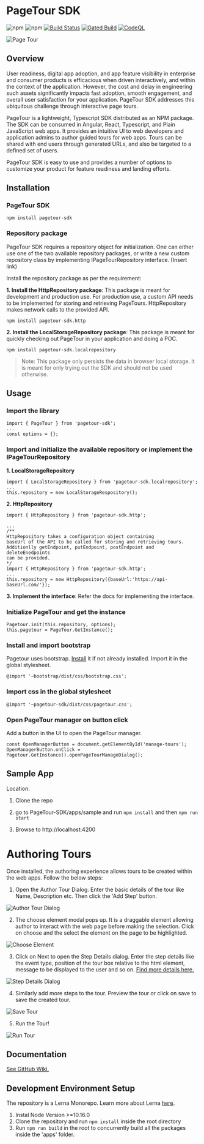 
 # PageTour SDK
![npm](https://img.shields.io/npm/dt/pagetour-sdk)
![npm](https://img.shields.io/npm/v/pagetour-sdk)
[![Build Status](https://microsoftit.visualstudio.com/OneITVSO/_apis/build/status/Compliant/Core%20Services%20Engineering%20and%20Operations/Corporate%20Functions%20Engineering/Professional%20Services/Foundational%20PS%20Services/Field%20Experience%20Platform/PS-FPSS-FExP-GitHub-PageTour-SDK?branchName=main)](https://microsoftit.visualstudio.com/OneITVSO/_build/latest?definitionId=34466&branchName=main) [![Gated Build](https://github.com/microsoft/PageTour-SDK/actions/workflows/gated-build.yml/badge.svg?branch=main)](https://github.com/microsoft/PageTour-SDK/actions/workflows/gated-build.yml) [![CodeQL](https://github.com/microsoft/PageTour-SDK/actions/workflows/codeql-analysis.yml/badge.svg?branch=main&event=push)](https://github.com/microsoft/PageTour-SDK/actions/workflows/codeql-analysis.yml)

![Page Tour](assets/pagetourgif.gif)  

## Overview

  

User readiness, digital app adoption, and app feature visibility in enterprise and consumer products is efficacious when driven interactively, and within the context of the application. However, the cost and delay in engineering such assets significantly impacts fast adoption, smooth engagement, and overall user satisfaction for your application. PageTour SDK addresses this ubiquitous challenge through interactive page tours. 
 
PageTour is a lightweight, Typescript SDK distributed as an NPM package. The SDK can be consumed in Angular, React, Typescript, and Plain JavaScript web apps. It provides an intuitive UI to web developers and application admins to author guided tours for web apps. Tours can be shared with end users through generated URLs, and also be targeted to a defined set of users.
 
PageTour SDK is easy to use and provides a number of options to customize your product for feature readiness and landing efforts.


## Installation

  
  

### PageTour SDK

  

    npm install pagetour-sdk

  

### Repository package

PageTour SDK requires a repository object for initialization. One can either use one of the two available repository packages, or write a new custom repository class by implementing IPageTourRepository interface. (Insert link)

  

Install the repository package as per the requirement:

**1. Install the HttpRepository package**: This package is meant for development and production use. For production use, a custom API needs to be implemented for storing and retrieving PageTours. HttpRepository makes network calls to the provided API.

  

    npm install pagetour-sdk.http

**2. Install the LocalStorageRepository package**: This package is meant for quickly checking out PageTour in your application and doing a POC.

  

    npm install pagetour-sdk.localrepository

  

> Note: This package only persists the data in browser local storage. It is meant for only trying out the SDK and should not be used otherwise.

  
  
  

## Usage

### Import the library

  

    import { PageTour } from 'pagetour-sdk';
    ...
    const options = {};

### Import and initialize the available repository or implement the IPageTourRepository

**1. LocalStorageRepository**

  

    import { LocalStorageRepository } from 'pagetour-sdk.localrepository';
    ...
    this.repository = new LocalStorageRespository();

**2. HttpRepository**

  

    import { HttpRepository } from 'pagetour-sdk.http';
    
    ...
    /**
    HttpRepository takes a configuration object containing
    baseUrl of the API to be called for storing and retrieving tours.
    Additionlly getEndpoint, putEndpoint, postEndpoint and deleteEnedpoints
    can be provided.
    */
    import { HttpRepository } from 'pagetour-sdk.http';
    ...
    this.repository = new HttpRepository({baseUrl:'https://api-baseUrl.com/'});

**3. Implement the interface**: Refer the docs for implementing the interface.

  

### Initialize PageTour and get the instance

  

    Pagetour.init(this.repository, options);
    this.pagetour = PageTour.GetInstance();

### Install and import bootstrap

Pagetour uses bootstrap. [Install](https://www.npmjs.com/package/bootstrap) it if not already installed. Import it in the global stylesheet.

  

    @import '~bootstrap/dist/css/bootstrap.css';

  

### Import css in the global stylesheet

  

    @import '~pagetour-sdk/dist/css/pagetour.css';

  

### Open PageTour manager on button click

Add a button in the UI to open the PageTour manager.

    const OpenManagerButton = document.getElementById('manage-tours');
    OpenManagerButton.onClick = Pagetour.GetInstance().openPageTourManageDialog();

  

## Sample App

Location:

1. Clone the repo

2. go to PageTour-SDK/apps/sample and run `npm install` and then `npm run start`

3. Browse to http://localhost:4200

# Authoring Tours
Once installed, the authoring experience allows tours to be created within the web apps.
Follow the below steps:
1. Open the Author Tour Dialog. Enter the basic details of the tour like Name, Description etc. Then click the 'Add Step' button.

![Author Tour Dialog](assets/openAuthorDialog.gif)

2. The choose element modal pops up. It is a draggable element allowing author to interact with the web page before making the selection. Click on choose and the select the element on the page to be highlighted.

![Choose Element](assets/chooseElement.gif)

3. Click on Next to open the Step Details dialog. Enter the step details like the event type, position of the tour box relative to the html element, message to be displayed to the user and so on. [Find more details here.](https://github.com/microsoft/PageTour-SDK/wiki/Authoring-Tours)

![Step Details Dialog](assets/stepDetails.gif)

4. Similarly add more steps to the tour. Preview the tour or click on save to save the created tour.

![Save Tour](assets/saveTour.gif)

5. Run the Tour!

![Run Tour](assets/runTour.gif)

## Documentation

[See GitHub Wiki.](https://github.com/microsoft/PageTour-SDK/wiki)

 ## Development Environment Setup
 The repository is a Lerna Monorepo. Learn more about  Lerna [here](https://github.com/lerna/lerna).
 1. Instal Node Version >=10.16.0
 2. Clone the repository and run `npm install` inside the root directory
 3. Run `npm run build` in the root to concurrently build all the packages inside the 'apps' folder.


